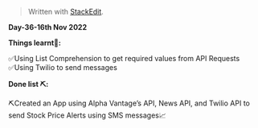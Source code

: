 ﻿<!DOCTYPE html>
<html>

<head>
  <meta charset="utf-8">
  <meta name="viewport" content="width=device-width, initial-scale=1.0">
  <title>Day-36</title>
  <link rel="stylesheet" href="https://stackedit.io/style.css" />
</head>

<body class="stackedit">
  <div class="stackedit__html"><blockquote>
<p>Written with <a href="https://stackedit.io/">StackEdit</a>.</p>
</blockquote>
<p><strong>Day-36-16th Nov 2022</strong></p>
<p><strong>Things learnt📝:</strong></p>
<p>✅Using List Comprehension to get required values from API Requests<br>
✅Using Twilio to send messages</p>
<p><strong>Done list ⛏️:</strong></p>
<p>⛏️Created an App using Alpha Vantage’s API, News API, and Twilio API to send Stock Price Alerts using SMS messages📈</p>
</div>
</body>

</html>

